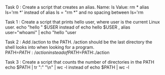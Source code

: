 Task 0 : Create a script that creates an alias.
    Name: ls
    Value: rm *
       alias Is='rm *' instead of alias ls = "rm *"  and no spacing between Is='rm 

Task 1 : Create a script that prints hello user, where user is the current Linux user.
          echo "hello " $USER instead of  echo hello $USER , alias user="whoami" | echo "hello "user

Task 2 : Add /action to the PATH. /action should be the last directory the shell looks into when looking for a program.
           PATH=$PATH:/action instead of PATH=$PATH:./action

Task 3 : Create a script that counts the number of directories in the PATH
	echo $PATH | tr ":" "\n" | wc -l instead of    echo $PATH | wc -l 
